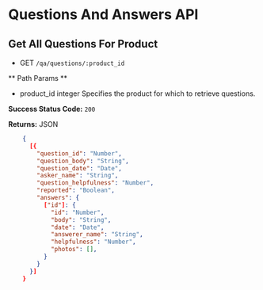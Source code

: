 # Questions And Answers API
## Get All Questions For Product
* GET `/qa/questions/:product_id`

** Path Params **
* product_id	integer	Specifies the product for which to retrieve questions.

**Success Status Code:** `200`

**Returns:** JSON

```json
    {
      [{
        "question_id": "Number",
        "question_body": "String",
        "question_date": "Date",
        "asker_name": "String",
        "question_helpfulness": "Number",
        "reported": "Boolean",
        "answers": {
          ["id"]: {
            "id": "Number",
            "body": "String",
            "date": "Date",
            "answerer_name": "String",
            "helpfulness": "Number",
            "photos": [],
          }
        }
      }]
    }
```